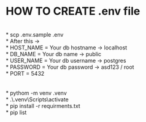 # HOW TO CREATE .env file
<br />
* scp .env.sample .env<br />
* After this -> <br />
* HOST_NAME = Your db hostname -> localhost<br />
* DB_NAME = Your db name -> public<br />
* USER_NAME = Your db username -> postgres<br />
* PASSWORD = Your db password -> asd123 / root<br />
* PORT = 5432

<br />
<br />
<br />
* pythom -m venv .venv
<br />
* .\.venv\Scripts\activate
<br />
* pip install -r requirments.txt
<br />
* pip list
